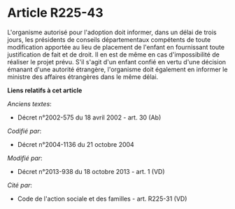 # Article R225-43

L'organisme autorisé pour l'adoption doit informer, dans un délai de trois jours, les présidents de conseils départementaux
compétents de toute modification apportée au lieu de placement de l'enfant en fournissant toute justification de fait et de
droit. Il en est de même en cas d'impossibilité de réaliser le projet prévu. S'il s'agit d'un enfant confié en vertu d'une
décision émanant d'une autorité étrangère, l'organisme doit également en informer le ministre des affaires étrangères dans le
même délai.

**Liens relatifs à cet article**

_Anciens textes_:

  - Décret n°2002-575 du 18 avril 2002 - art. 30 (Ab)

_Codifié par_:

  - Décret n°2004-1136 du 21 octobre 2004

_Modifié par_:

  - Décret n°2013-938 du 18 octobre 2013 - art. 1 (VD)

_Cité par_:

  - Code de l'action sociale et des familles - art. R225-31 (VD)
